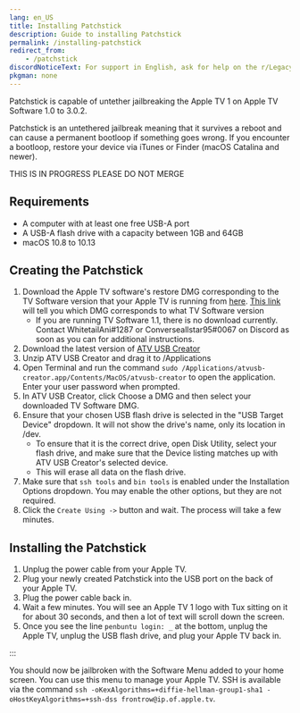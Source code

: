 ```yaml
---
lang: en_US
title: Installing Patchstick
description: Guide to installing Patchstick
permalink: /installing-patchstick
redirect_from:
    - /patchstick
discordNoticeText: For support in English, ask for help on the r/LegacyJailbreak [Discord Server](http://discord.legacyjailbreak.com/).
pkgman: none
---
```


Patchstick is capable of untether jailbreaking the Apple TV 1 on Apple TV Software 1.0 to 3.0.2.

Patchstick is an <router-link to="/types-of-jailbreak/#untethered-jailbreaks">untethered</router-link> jailbreak meaning that it survives a reboot and can cause a permanent bootloop if something goes wrong. If you encounter a bootloop, restore your device via iTunes or Finder (macOS Catalina and newer).

THIS IS IN PROGRESS PLEASE DO NOT MERGE

## Requirements

- A computer with at least one free USB-A port
- A USB-A flash drive with a capacity between 1GB and 64GB
- macOS 10.8 to 10.13

## Creating the Patchstick

1. Download the Apple TV software's restore DMG corresponding to the TV Software version that your Apple TV is running from [here](https://mega.nz/folder/k4FAXCIB#Fk7pxs6ikYzL3YBvAGX5ig/folder/cgUwDb5S). [This link](https://www.iclarified.com/970/appletv-firmware-download-locations) will tell you which DMG corresponds to what TV Software version
    - If you are running TV Software 1.1, there is no download currently. Contact WhitetailAni#1287 or Converseallstar95#0067 on Discord as soon as you can for additional instructions.
1. Download the latest version of [ATV USB Creator](https://mega.nz/folder/k4FAXCIB#Fk7pxs6ikYzL3YBvAGX5ig/folder/M1kWwbia)
1. Unzip ATV USB Creator and drag it to /Applications
1. Open Terminal and run the command `sudo /Applications/atvusb-creator.app/Contents/MacOS/atvusb-creator` to open the application. Enter your user password when prompted.
1. In ATV USB Creator, click Choose a DMG and then select your downloaded TV Software DMG.
1. Ensure that your chosen USB flash drive is selected in the "USB Target Device" dropdown. It will not show the drive's name, only its location in /dev.
    - To ensure that it is the correct drive, open Disk Utility, select your flash drive, and make sure that the Device listing matches up with ATV USB Creator's selected device.
    - This will erase all data on the flash drive.
1. Make sure that `ssh tools` and `bin tools` is enabled under the Installation Options dropdown. You may enable the other options, but they are not required.
1. Click the `Create Using ->` button and wait. The process will take a few minutes.

## Installing the Patchstick

1. Unplug the power cable from your Apple TV.
1. Plug your newly created Patchstick into the USB port on the back of your Apple TV.
1. Plug the power cable back in.
1. Wait a few minutes. You will see an Apple TV 1 logo with Tux sitting on it for about 30 seconds, and then a lot of text will scroll down the screen.
1. Once you see the line `penbuntu login: _` at the bottom, unplug the Apple TV, unplug the USB flash drive, and plug your Apple TV back in.

:::

You should now be jailbroken with the Software Menu added to your home screen. You can use this menu to manage your Apple TV. SSH is available via the command `ssh -oKexAlgorithms=+diffie-hellman-group1-sha1 -oHostKeyAlgorithms=+ssh-dss frontrow@ip.of.apple.tv`.

